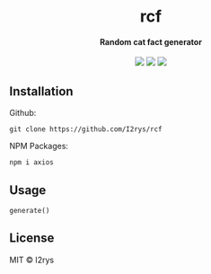<h1 align="center">rcf</h1>
<h4 align="center">Random cat fact generator</h4>
<p align="center">
	<a href="https://github.com/I2rys/rcf/blob/main/LICENSE"><img src="https://img.shields.io/github/license/I2rys/rcf?style=flat-square"></img></a>
	<a href="https://github.com/I2rys/rcf/issues"><img src="https://img.shields.io/github/issues/I2rys/rcf.svg"></img></a>
	<a href="https://nodejs.org/"><img src="https://img.shields.io/badge/-Nodejs-green?style=flat-square&logo=Node.js"></img></a>
</p>


## Installation
Github:

    git clone https://github.com/I2rys/rcf
    
NPM Packages:
```
npm i axios
```

## Usage
```
generate()
```

## License
MIT © I2rys
